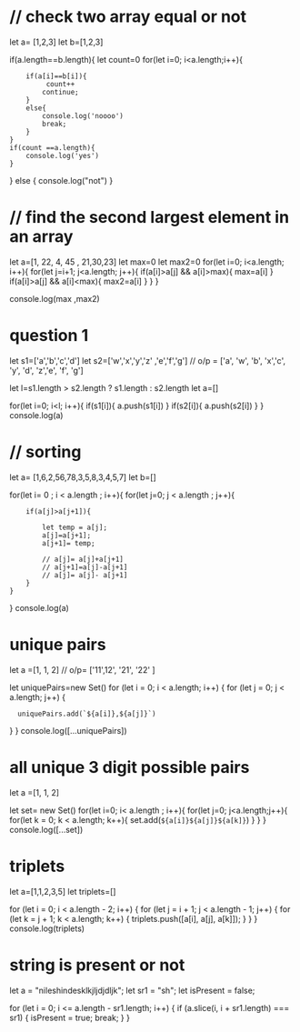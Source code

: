 # // check  two array equal or not

let a= [1,2,3]
let b=[1,2,3]

if(a.length==b.length){
    let count=0
    for(let i=0; i<a.length;i++){
        
        if(a[i]==b[i]){
             count++
            continue;
        }
        else{
            console.log('noooo')
            break;
        }
    }
    if(count ==a.length){
        console.log('yes')
    }
}
else {
    console.log("not")
}

# // find the second largest element in an array

let a=[1, 22, 4, 45 , 21,30,23]
let max=0
let max2=0
for(let i=0; i<a.length;  i++){
    for(let j=i+1; j<a.length; j++){
        if(a[i]>a[j] && a[i]>max){
            max=a[i]
        }
        if(a[i]>a[j] && a[i]<max){
            max2=a[i]
        }
    }
}

console.log(max ,max2)

# question 1

let s1=['a','b','c','d']
let s2=['w','x','y','z' ,'e','f','g']
//  o/p = ['a', 'w', 'b', 'x','c', 'y', 'd', 'z','e', 'f', 'g']

let l=s1.length > s2.length ? s1.length : s2.length
let a=[]

for(let i=0; i<l; i++){
    if(s1[i]){
        a.push(s1[i])
    }
    if(s2[i]){
        a.push(s2[i])
    }
}
console.log(a)

# // sorting
let a= [1,6,2,56,78,3,5,8,3,4,5,7]
let b=[]
 
for(let i= 0 ; i < a.length ; i++){
    for(let j=0; j < a.length ; j++){
        
        if(a[j]>a[j+1]){
            
            let temp = a[j];
            a[j]=a[j+1];
            a[j+1]= temp;

            // a[j]= a[j]+a[j+1]
            // a[j+1]=a[j]-a[j+1]
            // a[j]= a[j]- a[j+1]
        }
    }
}
console.log(a)

# unique pairs

let a =[1, 1, 2]
// o/p= ['11',12', '21', '22' ]

let uniquePairs=new Set()
for (let i = 0; i < a.length; i++) {
  for (let j = 0; j < a.length; j++) {
   
      uniquePairs.add(`${a[i]},${a[j]}`)
  }
}
console.log([...uniquePairs])

#  all unique 3 digit possible pairs
let a =[1, 1, 2]

let set= new Set()
for(let i=0; i< a.length ; i++){
    for(let j=0; j<a.length;j++){
        for(let k = 0; k < a.length; k++){
            set.add(`${a[i]}${a[j]}${a[k]}`)
        }
    }
}
console.log([...set])



# triplets
let a=[1,1,2,3,5]
let triplets=[]

for (let i = 0; i < a.length - 2; i++) {
  for (let j = i + 1; j < a.length - 1; j++) {
    for (let k = j + 1; k < a.length; k++) {
      triplets.push([a[i], a[j], a[k]]);
    }
  }
}
console.log(triplets)

# string is present or not

let a = "nileshindesklkjljdjdljk";
let sr1 = "sh";
let isPresent = false;

for (let i = 0; i <= a.length - sr1.length; i++) {
  if (a.slice(i, i + sr1.length) === sr1) {
    isPresent = true;
    break;
  }
}
